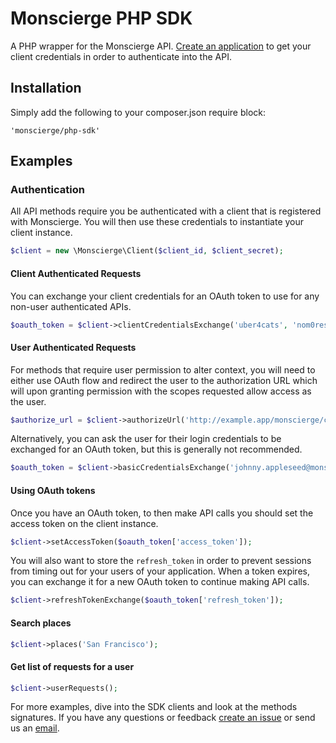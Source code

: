# Monscierge PHP SDK

A PHP wrapper for the Monscierge API. [Create an application](http://developer.monscierge.com) to get your client credentials in order to authenticate into the API.

## Installation

Simply add the following to your composer.json require block:

	'monscierge/php-sdk'

## Examples

### Authentication

All API methods require you be authenticated with a client that is registered with Monscierge. You will then use these credentials to instantiate your client instance.

```php
$client = new \Monscierge\Client($client_id, $client_secret);
```

#### Client Authenticated Requests

You can exchange your client credentials for an OAuth token to use for any non-user authenticated APIs.

```php
$oauth_token = $client->clientCredentialsExchange('uber4cats', 'nom0res3crets');
```

#### User Authenticated Requests

For methods that require user permission to alter context, you will need to either use OAuth flow and redirect the user to the authorization URL which will upon granting permission with the scopes requested allow access as the user.

```php
$authorize_url = $client->authorizeUrl('http://example.app/monscierge/callback');
```

Alternatively, you can ask the user for their login credentials to be exchanged for an OAuth token, but this is generally not recommended.

```php
$oauth_token = $client->basicCredentialsExchange('johnny.appleseed@monscierge.com', '123456');
```

#### Using OAuth tokens

Once you have an OAuth token, to then make API calls you should set the access token on the client instance.

```php
$client->setAccessToken($oauth_token['access_token']);
```

You will also want to store the `refresh_token` in order to prevent sessions from timing out for your users of your application. When a token expires, you can exchange it for a new OAuth token to continue making API calls.

```php
$client->refreshTokenExchange($oauth_token['refresh_token']);
```

#### Search places

```php
$client->places('San Francisco');
```

#### Get list of requests for a user

```php
$client->userRequests();
```

For more examples, dive into the SDK clients and look at the methods signatures. If you have any questions or feedback [create an issue](https://github.com/monscierge/php-sdk/issues) or send us an [email](mailto:developers@monscierge.com).
